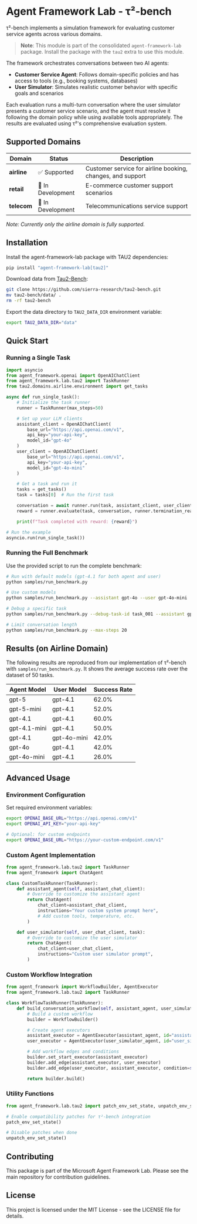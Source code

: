 # Agent Framework Lab - τ²-bench

τ²-bench implements a simulation framework for evaluating customer service agents across various domains.

> **Note**: This module is part of the consolidated `agent-framework-lab` package. Install the package with the `tau2` extra to use this module.

The framework orchestrates conversations between two AI agents:

- **Customer Service Agent**: Follows domain-specific policies and has access to tools (e.g., booking systems, databases)
- **User Simulator**: Simulates realistic customer behavior with specific goals and scenarios

Each evaluation runs a multi-turn conversation where the user simulator presents a customer service scenario, and the agent must resolve it following the domain policy while using available tools appropriately. The results are evaluated using τ²'s comprehensive evaluation system.

## Supported Domains

| Domain | Status | Description |
|--------|--------|-------------|
| **airline** | ✅ Supported | Customer service for airline booking, changes, and support |
| **retail** | 🚧 In Development | E-commerce customer support scenarios |
| **telecom** | 🚧 In Development | Telecommunications service support |

*Note: Currently only the airline domain is fully supported.*

## Installation

Install the agent-framework-lab package with TAU2 dependencies:

```bash
pip install "agent-framework-lab[tau2]"
```

Download data from [Tau2-Bench](https://github.com/sierra-research/tau2-bench):

```bash
git clone https://github.com/sierra-research/tau2-bench.git
mv tau2-bench/data/ .
rm -rf tau2-bench
```

Export the data directory to `TAU2_DATA_DIR` environment variable:

```bash
export TAU2_DATA_DIR="data"
```

## Quick Start

### Running a Single Task

```python
import asyncio
from agent_framework.openai import OpenAIChatClient
from agent_framework.lab.tau2 import TaskRunner
from tau2.domains.airline.environment import get_tasks

async def run_single_task():
    # Initialize the task runner
    runner = TaskRunner(max_steps=50)

    # Set up your LLM clients
    assistant_client = OpenAIChatClient(
        base_url="https://api.openai.com/v1",
        api_key="your-api-key",
        model_id="gpt-4o"
    )
    user_client = OpenAIChatClient(
        base_url="https://api.openai.com/v1",
        api_key="your-api-key",
        model_id="gpt-4o-mini"
    )

    # Get a task and run it
    tasks = get_tasks()
    task = tasks[0]  # Run the first task

    conversation = await runner.run(task, assistant_client, user_client)
    reward = runner.evaluate(task, conversation, runner.termination_reason)

    print(f"Task completed with reward: {reward}")

# Run the example
asyncio.run(run_single_task())
```

### Running the Full Benchmark

Use the provided script to run the complete benchmark:

```bash
# Run with default models (gpt-4.1 for both agent and user)
python samples/run_benchmark.py

# Use custom models
python samples/run_benchmark.py --assistant gpt-4o --user gpt-4o-mini

# Debug a specific task
python samples/run_benchmark.py --debug-task-id task_001 --assistant gpt-4o

# Limit conversation length
python samples/run_benchmark.py --max-steps 20
```

## Results (on Airline Domain)

The following results are reproduced from our implementation of τ²-bench with `samples/run_benchmark.py`. It shows the average success rate over the dataset of 50 tasks.

| Agent Model | User Model | Success Rate |
|-------------|------------|----------|
| gpt-5 | gpt-4.1 | 62.0% |
| gpt-5-mini | gpt-4.1 | 52.0% |
| gpt-4.1 | gpt-4.1 | 60.0% |
| gpt-4.1-mini | gpt-4.1 | 50.0% |
| gpt-4.1 | gpt-4o-mini | 42.0% |
| gpt-4o | gpt-4.1 | 42.0% |
| gpt-4o-mini | gpt-4.1 | 26.0% |

## Advanced Usage

### Environment Configuration

Set required environment variables:

```bash
export OPENAI_BASE_URL="https://api.openai.com/v1"
export OPENAI_API_KEY="your-api-key"

# Optional: for custom endpoints
export OPENAI_BASE_URL="https://your-custom-endpoint.com/v1"
```

### Custom Agent Implementation

```python
from agent_framework.lab.tau2 import TaskRunner
from agent_framework import ChatAgent

class CustomTaskRunner(TaskRunner):
    def assistant_agent(self, assistant_chat_client):
        # Override to customize the assistant agent
        return ChatAgent(
            chat_client=assistant_chat_client,
            instructions="Your custom system prompt here",
            # Add custom tools, temperature, etc.
        )

    def user_simulator(self, user_chat_client, task):
        # Override to customize the user simulator
        return ChatAgent(
            chat_client=user_chat_client,
            instructions="Custom user simulator prompt",
        )
```

### Custom Workflow Integration

```python
from agent_framework import WorkflowBuilder, AgentExecutor
from agent_framework.lab.tau2 import TaskRunner

class WorkflowTaskRunner(TaskRunner):
    def build_conversation_workflow(self, assistant_agent, user_simulator_agent):
        # Build a custom workflow
        builder = WorkflowBuilder()

        # Create agent executors
        assistant_executor = AgentExecutor(assistant_agent, id="assistant_agent")
        user_executor = AgentExecutor(user_simulator_agent, id="user_simulator")

        # Add workflow edges and conditions
        builder.set_start_executor(assistant_executor)
        builder.add_edge(assistant_executor, user_executor)
        builder.add_edge(user_executor, assistant_executor, condition=self.should_not_stop)

        return builder.build()
```

### Utility Functions

```python
from agent_framework.lab.tau2 import patch_env_set_state, unpatch_env_set_state

# Enable compatibility patches for τ²-bench integration
patch_env_set_state()

# Disable patches when done
unpatch_env_set_state()
```

## Contributing

This package is part of the Microsoft Agent Framework Lab. Please see the main repository for contribution guidelines.

## License

This project is licensed under the MIT License - see the LICENSE file for details.
